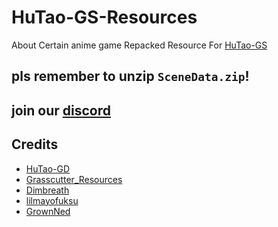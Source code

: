 # HuTao-GS-Resources
About Certain anime game Repacked Resource For [HuTao-GS](https://github.com/Wangsheng-Funeral-Parlor/HuTao-GS)

## pls remember to unzip `SceneData.zip`!
## join our [discord](https://discord.gg/qRXbEs3r)

## Credits 
 - [HuTao-GD](https://github.com/Wangsheng-Funeral-Parlor/HuTao-GD)
 - [Grasscutter_Resources](https://github.com/tamilpp25/Grasscutter_Resources)
 - [Dimbreath](https://github.com/Dimbreath/GenshinData) <br/>
 - [lilmayofuksu](https://github.com/lilmayofuksu/animepython) <br/>
 - [GrownNed](https://github.com/GrownNed/Homework)
